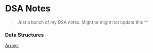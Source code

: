 # DSA Notes

> Just a bunch of my DSA notes. Might or might not update this ^^

### Data Structures

[Arrays](data-structures/arrays/arrays.md)
